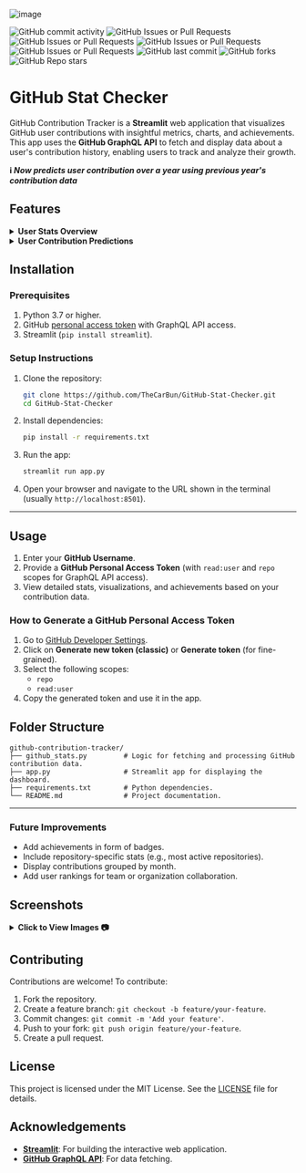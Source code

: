 ![image](https://github.com/user-attachments/assets/c3ed1d8b-4351-4f5c-955d-442b2f14ca54)

![GitHub commit activity](https://img.shields.io/github/commit-activity/t/TheCarBun/GitHub-Stat-Checker?style=for-the-badge) 
![GitHub Issues or Pull Requests](https://img.shields.io/github/issues-raw/TheCarBun/GitHub-Stat-Checker?style=for-the-badge) 
![GitHub Issues or Pull Requests](https://img.shields.io/github/issues-pr-raw/TheCarBun/GitHub-Stat-Checker?style=for-the-badge) 
![GitHub Issues or Pull Requests](https://img.shields.io/github/issues-closed-raw/TheCarBun/GitHub-Stat-Checker?style=for-the-badge) 
![GitHub Issues or Pull Requests](https://img.shields.io/github/issues-pr-closed-raw/TheCarBun/GitHub-Stat-Checker?style=for-the-badge)
![GitHub last commit](https://img.shields.io/github/last-commit/TheCarBun/GitHub-Stat-Checker?style=for-the-badge)
![GitHub forks](https://img.shields.io/github/forks/TheCarBun/GitHub-Stat-Checker?style=for-the-badge)
![GitHub Repo stars](https://img.shields.io/github/stars/TheCarBun/GitHub-Stat-Checker?style=for-the-badge)



# GitHub Stat Checker

GitHub Contribution Tracker is a **Streamlit** web application that visualizes GitHub user contributions with insightful metrics, charts, and achievements. This app uses the **GitHub GraphQL API** to fetch and display data about a user's contribution history, enabling users to track and analyze their growth.

**ℹ️  _Now predicts user contribution over a year using previous year's contribution data_**

## Features
<details>
<summary><b>User Stats Overview</b></summary><br>

- **User Stats**:
  - Total contributions across all repositories _(Now shows no. of private and public commits)_.
  - Highest contributions in a single day _(Now shows date)_.
  - Current streak of consecutive contribution days.
  - Longest streak of consecutive contribution days.
  - GitHub joining date, total no. of days on GitHub and no. of active days.

- **Yearly Growth Stats**:
  - Total contribution in previous year
  - Rate of contribution
  - No. of activate days
  - Percentage of days active in the year
  - Same for current year for comparison

- **Visualizations**:
  - **Contributions Over Time**: A line chart showing daily contributions.
  - **Yearly Growth**: A bar chart summarizing contributions year by year.
  - **Day-of-Week Analysis**: Contributions grouped by the day of the week.
  - **Weekday vs. Weekend Contributions**: A bar chart comparing contributions made on weekdays versus weekends.
  - **Programming Languages**: Pie chart and a table showing which programming languages are used and in how many repos

- **Achievements**:
  - Dynamic achievements unlocked based on contribution and streak activity, such as:
    - **"🔥 Streak Warrior"**: A streak of over 30 days.
    - **"💪 Commit Master"**: Total contributions exceeding 1000.

</details>

<details>
<summary><b>User Contribution Predictions</b></summary><br>

- **Predictions & Trends**:
  - **Contribution Rate Growth**: Growth in contribution rate compared to last year
  - **Predicted Contributions This Year**: Total predicted commits this year, if user continues to contribute at the same rate
  - **Predicted Active Days This Year**: Total predicted active days this year, if user continues to contribute at the same rate
- **Milestone Estimations**:
  
  Predicts for milestones `[100, 500, 1000, 2000, 5000, 10000]` contributions:
  - Number of days required to achive commit milestones
  - Date on which milestone will be achieved
</details>


## Installation

### Prerequisites

1. Python 3.7 or higher.
2. GitHub [personal access token](https://docs.github.com/en/authentication/keeping-your-account-and-data-secure/managing-your-personal-access-tokens#creating-a-personal-access-token-classi) with GraphQL API access.
3. Streamlit (`pip install streamlit`).

### Setup Instructions

1. Clone the repository:

   ```bash
   git clone https://github.com/TheCarBun/GitHub-Stat-Checker.git
   cd GitHub-Stat-Checker
   ```

2. Install dependencies:

   ```bash
   pip install -r requirements.txt
   ```

3. Run the app:

   ```bash
   streamlit run app.py
   ```

4. Open your browser and navigate to the URL shown in the terminal (usually `http://localhost:8501`).

---

## Usage

1. Enter your **GitHub Username**.
2. Provide a **GitHub Personal Access Token** (with `read:user` and `repo` scopes for GraphQL API access).
3. View detailed stats, visualizations, and achievements based on your contribution data.

### How to Generate a GitHub Personal Access Token

1. Go to [GitHub Developer Settings](https://github.com/settings/tokens).
2. Click on **Generate new token (classic)** or **Generate token** (for fine-grained).
3. Select the following scopes:
   - `repo`
   - `read:user`
4. Copy the generated token and use it in the app.

## Folder Structure

```
github-contribution-tracker/
├── github_stats.py         # Logic for fetching and processing GitHub contribution data.
├── app.py                  # Streamlit app for displaying the dashboard.
├── requirements.txt        # Python dependencies.
└── README.md               # Project documentation.
```

---

### Future Improvements

- Add achievements in form of badges.
- Include repository-specific stats (e.g., most active repositories).
- Display contributions grouped by month.
- Add user rankings for team or organization collaboration.

## Screenshots

<details>
<summary><b>Click to View Images 📷</b></summary><br>

![image](https://github.com/user-attachments/assets/4691bbb4-f544-4ac4-8fda-f1734d4f80e1)

![image](https://github.com/user-attachments/assets/b8c13eba-3218-4515-8e86-23d11b34310d)

![image](https://github.com/user-attachments/assets/e570ccd1-7b26-4c21-9649-28f0b15234df)

![image](https://github.com/user-attachments/assets/4d00a782-73ae-4051-afd9-b236831a4b24)

![image](https://github.com/user-attachments/assets/c221c971-c944-4c7c-8058-2b1e3afcf9c1)

</details>

## Contributing

Contributions are welcome! To contribute:

1. Fork the repository.
2. Create a feature branch: `git checkout -b feature/your-feature`.
3. Commit changes: `git commit -m 'Add your feature'`.
4. Push to your fork: `git push origin feature/your-feature`.
5. Create a pull request.

## License

This project is licensed under the MIT License. See the [LICENSE](LICENSE) file for details.

## Acknowledgements

- **[Streamlit](https://streamlit.io/)**: For building the interactive web application.
- **[GitHub GraphQL API](https://docs.github.com/en/graphql)**: For data fetching.
